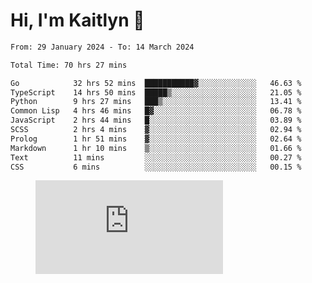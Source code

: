 # Hi, I'm Kaitlyn 👋
<!--START_SECTION:waka-->

```txt
From: 29 January 2024 - To: 14 March 2024

Total Time: 70 hrs 27 mins

Go            32 hrs 52 mins  ███████████▓░░░░░░░░░░░░░   46.63 %
TypeScript    14 hrs 50 mins  █████▒░░░░░░░░░░░░░░░░░░░   21.05 %
Python        9 hrs 27 mins   ███▒░░░░░░░░░░░░░░░░░░░░░   13.41 %
Common Lisp   4 hrs 46 mins   █▓░░░░░░░░░░░░░░░░░░░░░░░   06.78 %
JavaScript    2 hrs 44 mins   █░░░░░░░░░░░░░░░░░░░░░░░░   03.89 %
SCSS          2 hrs 4 mins    ▓░░░░░░░░░░░░░░░░░░░░░░░░   02.94 %
Prolog        1 hr 51 mins    ▓░░░░░░░░░░░░░░░░░░░░░░░░   02.64 %
Markdown      1 hr 10 mins    ▒░░░░░░░░░░░░░░░░░░░░░░░░   01.66 %
Text          11 mins         ░░░░░░░░░░░░░░░░░░░░░░░░░   00.27 %
CSS           6 mins          ░░░░░░░░░░░░░░░░░░░░░░░░░   00.15 %
```

<!--END_SECTION:waka-->

<figure><embed src="https://wakatime.com/share/@018d58bc-3d22-46c9-b2d7-4ed36fb8172d/243b5d9b-77cd-4133-89ff-dcc8f225fa18.svg"></embed></figure>
